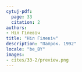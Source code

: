 ```yaml
---
cytuj-pdf:
  page: 33
  citation: 2
authors:
- Ніл Гілевіч
title: "Ніл Гілевіч"
description: "Папрок. 1992"
locale: "be_BY"
images:
- cites/33-2/preview.png
---
```

